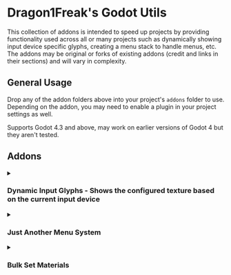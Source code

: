 # Dragon1Freak's Godot Utils

This collection of addons is intended to speed up projects by providing functionality used across all or many projects such as dynamically showing input device specific glyphs, creating a menu stack to handle menus, etc.
The addons may be original or forks of existing addons (credit and links in their sections) and will vary in complexity.

## General Usage

Drop any of the addon folders above into your project's `addons` folder to use. Depending on the addon, you may need to enable a plugin in your project settings as well.

Supports Godot 4.3 and above, may work on earlier versions of Godot 4 but they aren't tested.

## Addons

<details>
  <summary><h3>Dynamic Input Glyphs - Shows the configured texture based on the current input device</h3></summary>

**This requires Nathan Hoad's <a href="https://github.com/nathanhoad/godot_input_helper">Input Helper</a> addon, make sure its installed AND enabled**

It adds a parent class, three different nodes, and a GlyphConfig resource.

- **DynamicSprite2DGlyph**
  - Sprite2D that will set its texture based on the current device and passed GlyphConfig
- **DynamicSprite3DGlyph**
  - Sprite3D that will set its texture based on the current device and passed GlyphConfig
- **DynamicTextureRectGlyph**
  - TextureRect that will set its texture based on the current device and passed GlyphConfig
- **GlyphConfig**
  - Resource that stores the device glyphs. Allows for easy reuse between dynamic glyph nodes.

---

### Instructions

#### Installation:

Drop the <code>dynamic-input-glyph</code> folder into your project's <code>addons</code> folder and enable the <code>Dynamic Input Glyphs</code> plugin in your project settings.

<br>

#### Usage

All of the provided DynamicGlyph nodes are used in the same way, just in different cases (TextureRect for canvas, Sprite2D for 2D, Sprite3D for 3D)

- Add your desired DynamicGlyph node
- Set the <code>Auto Change</code> value as needed
- Add the GlyphConfig, configure if needed
- Thats it!

GlyphConfigs are straightforward but here's a short explanation:

- The <code>Keyboard</code> and <code>Controller</code> textures are your defaults. Keyboard will show for keyboard and mouse, and Controller will show for any non-keyboard device that doesn't have an override
- All of the <code>Specific Controller</code> textures will override the <code>Controller</code> texture if provided. Use this for controller specific glyph textures

Beyond that, the base <code>DynamicGlyph</code> script and the node specific scripts can be extended for further functionality as needed.

---

<details>
  <summary><strong>FAQ</strong></summary>

**Q: Why does this require Input Helper?**

A: Because Nathan Hoad has done all the hard work to make managing input devices easy, and I highly recommend using it for remapping inputs and such. So why not leverage it?

**Q: Why use resources for the glyph configurations instead of a single configuration file?**

A: With a single configuration file, you still have to set up the individual glyph nodes to check for the correct action/input, as well as set up the configuration file itself. Using individual resources means you're still setting up the
glyph configurations like you would with a single file, but you can just add these to whatever dynamic glyph node you want with no extra work. You can also easilly copy/paste them between nodes, save them and quick load them, etc. You could
also set up a few default configurations you might use between multiple projects such as reloading or interacting, and move those between projects without affecting existing configurations or worrying about changing the single config file later.

 </details>
</details>

<details>
  <summary><h3>Just Another Menu System</h3></summary>

JAMS is an easy way to manage your game's menu states. Currently it supports one open menu at a time which should work for most use cases. The MenuRouter and MenuContainer nodes are extensions of the control node and have no other affect on the layout of your menus allowing you to style them as needed. By calling methods on the MenuRouter node, you can easily open, close, or go to menus with just their name, case insensitive.

The MenuContainer node is also easily extended, so you can implement animations or other functionality on open or close.

---

### Instructions

#### Installation:

Drop the <code>just-another-menu-system</code> folder into your project's <code>addons</code> folder and enable the <code>Just Another Menu System</code> plugin in your project settings.

<br>

#### Usage

JAMS currently comes with two nodes, a `MenuRouter` and a `MenuContainer`

**MenuRouter**

`MenuRouter` is the brain of the system. On `ready`, it finds all existing `MenuContainer` children and registers them in its internal `MENUS` object, closing them unless set to `start_open`. It also holds a history stack of opened menus so you can very easily go back one or more steps no matter how deeply nested your menu is.

| Method                                                                                                       | Description                                                                                                                                                                                               |
| ------------------------------------------------------------------------------------------------------------ | --------------------------------------------------------------------------------------------------------------------------------------------------------------------------------------------------------- |
| clear_registered_menus()                                                                                     | Clears all registered menus                                                                                                                                                                               |
| close_all_menus()                                                                                            | Closes all open menus and clears the history stack                                                                                                                                                        |
| close_last_menu(remove_from_stack : bool = false)                                                            | Close the most recent menu. If `remove_from_stack` is true, also removes it from the menu history stack                                                                                                   |
| close_menu(menu_key : String, open_previous_menu : bool = true, on_close_callback : Callable = func(): pass) | Closes the menu registered with the passed key. If `open_previous_menu` is true, the previous menu in the stack is open, if it exists. `on_close_callback` is called after closing the menu, if it exists |
| get_last_menu()                                                                                              | Returns the most recent menu in the stack, if it exists                                                                                                                                                   |
| go_back(open_next : bool = true)                                                                             | Go back one step in the menu history, closing the current menu. If `open_next` is true, opens the previous menu in the stack                                                                              |
| go_to(menu_key : String)                                                                                     | Closes all other menus, clears the menu history, and opens the menu registered with the passed key.                                                                                                       |
| open_menu(menu_key : String, on_open_callback : Callable = func(): pass)                                     | Opens the menu registered with the passed key. `on_open_callback` is called after opening the menu, if it exists                                                                                          |
| register_children()                                                                                          | Finds and registers all MenuContainer child nodes                                                                                                                                                         |
| register_menu(menu_node : MenuContainer, overwrite : bool = true)                                            | Registers the passed MenuContainer with the MenuRouter. If `overwrite` is true, overwrites any previously registered menu of the same name                                                                |

**MenuContainer**

`MenuContainer` is what holds your menus and is controlled by the `MenuRouter`. When being open or closed, the related `on_open()` and `on_close()` methods are called. By default, the visibility is toggled, but you can easily extend the node and override these methods for your own functionality such as triggering animations.

Currently it is **NOT** suggested to nest `MenuContainer` nodes, since only one menu can be open at a time, so the parent menu will be closed, hiding the child menu. You could override the previously mentioned methods and implement this yourself though.

| Method     | Description                 |
| ---------- | --------------------------- |
| on_open()  | Called when the menu opens  |
| on_close() | Called when the menu closes |

</details>

<details>
  <summary><h3>Bulk Set Materials</h3></summary>

This plugin adds a tab to the top left dock of the inspector called `Bulk Set Materials`.  From that tab, you can select materials you want to apply as external, just like in the Advanced Import window, but in bulk.  Once the materials are set in the tab, just select the models or directory you want to target in the FileSystem dock and click `Set Materials`, thats it!

Currently supports `.fbx`, `.gltf`, and `.glb`

---

### Instructions

#### Installation:

Drop the <code>bulk_set_material</code> folder into your project's <code>addons</code> folder and enable the <code>BulkSetMaterial</code> plugin in your project settings.

<br>

#### Usage

1. Open the `Bulk Set Materials` tab in the upper left dock
2. Select the materials you wish to apply to your models by clicking the `Select` button.  The material names **MUST** be unique and **match a material slot on the model**, otherwise it won't be applied as intended.
3. Select any models or directory you wish to apply the materials to in the `FileSystem` dock.  If you accidentally select other file types or the selected directory contains types other than FBX or GLTF/GLB, don't worry, they will be safely ignored!
4. Click `Set Materials`

Thats it!  All selected models should have the matching materials set to use the external path of the materials you selected.  

#### Troubleshooting

- One of my materials is being set for more than one slot
  - BSM uses the material name to match the material slot on the model, meaning the material names **must** be unique. If you have duplicate material names, the first one found in the list that matches will be used.
- I'm getting an error in the console, something about `f.is_null()`?
  - As long as everything worked as intended, don't worry about it :)

---
</details>
